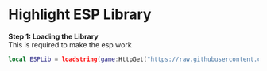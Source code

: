 <h1>Highlight ESP Library</h1>
<b>Step 1: Loading the Library</b><br>
This is required to make the esp work

```lua
local ESPLib = loadstring(game:HttpGet("https://raw.githubusercontent.com/screengui/sidescripts/refs/heads/main/Libraries/Highlight-ESP",true))()
```
